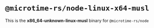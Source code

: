 # `@microtime-rs/node-linux-x64-musl`

This is the **x86_64-unknown-linux-musl** binary for `@microtime-rs/node`
